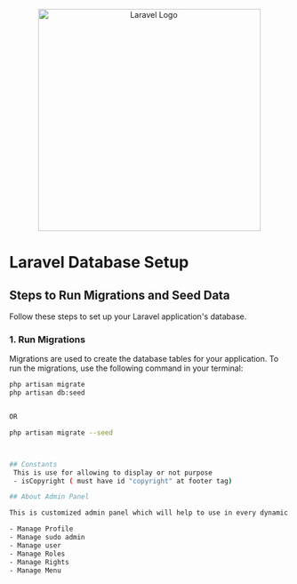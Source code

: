 <p align="center"><a href="https://laravel.com" target="_blank"><img src="https://raw.githubusercontent.com/laravel/art/master/logo-lockup/5%20SVG/2%20CMYK/1%20Full%20Color/laravel-logolockup-cmyk-red.svg" width="400" alt="Laravel Logo"></a></p>


# Laravel Database Setup

## Steps to Run Migrations and Seed Data

Follow these steps to set up your Laravel application's database.

### 1. Run Migrations

Migrations are used to create the database tables for your application. To run the migrations, use the following command in your terminal:

```bash
php artisan migrate
php artisan db:seed


OR 

php artisan migrate --seed



## Constants
 This is use for allowing to display or not purpose
 - isCopyright ( must have id "copyright" at footer tag)

## About Admin Panel

This is customized admin panel which will help to use in every dynamic project :

- Manage Profile
- Manage sudo admin
- Manage user 
- Manage Roles 
- Manage Rights 
- Manage Menu